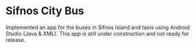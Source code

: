 # Sifnos City Bus
Implemented an app for the buses in Sifnos Island and taxis using Android Studio (Java & XML). This app is still under construction and
not ready for release.
